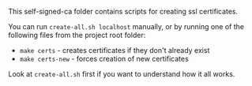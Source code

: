 This self-signed-ca folder contains scripts for creating ssl certificates.

You can run `create-all.sh localhost` manually, or by running one of the following files from the project root folder:
- `make certs` - creates certificates if they don't already exist
- `make certs-new` - forces creation of new certificates
 

Look at `create-all.sh` first if you want to understand how it all works.  
